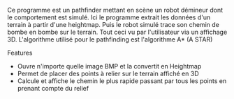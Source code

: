 Ce programme est un pathfinder mettant en scène un robot démineur dont le comportement est simulé. Ici le programme extrait les données d'un terrain à partir d'une heightmap. Puis le robot simulé trace son chemin de bombe en bombe sur le terrain. Tout ceci vu par l'utilisateur via un affichage 3D. L'algorithme utilisé pour le pathfinding est l'algorithme A* (A STAR)


Features
- Ouvre n'importe quelle image BMP et la convertit en Heightmap
- Permet de placer des points à relier sur le terrain affiché en 3D
- Calcule et affiche le chemin le plus rapide passant par tous les points en prenant compte du relief
